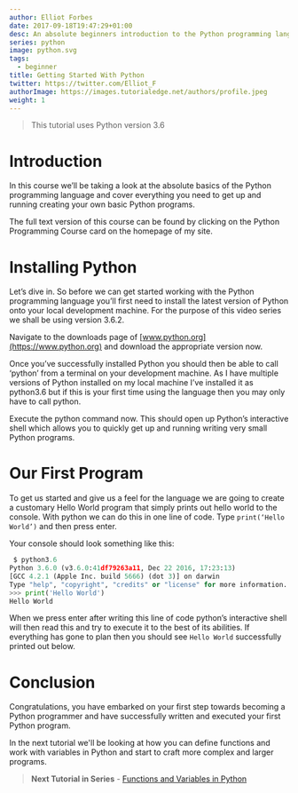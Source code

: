 ```yaml
---
author: Elliot Forbes
date: 2017-09-18T19:47:29+01:00
desc: An absolute beginners introduction to the Python programming language
series: python
image: python.svg
tags:
  - beginner
title: Getting Started With Python
twitter: https://twitter.com/Elliot_F
authorImage: https://images.tutorialedge.net/authors/profile.jpeg
weight: 1
---
```


> This tutorial uses Python version 3.6

# Introduction

In this course we’ll be taking a look at the absolute basics of the Python
programming language and cover everything you need to get up and running
creating your own basic Python programs.

The full text version of this course can be found by clicking on the Python
Programming Course card on the homepage of my site.

# Installing Python

Let’s dive in. So before we can get started working with the Python programming
language you’ll first need to install the latest version of Python onto your
local development machine. For the purpose of this video series we shall be
using version 3.6.2.

Navigate to the downloads page of [www.python.org](https://www.python.org) and download
the appropriate version now.

Once you’ve successfully installed Python you should then be able to call
‘python’ from a terminal on your development machine. As I have multiple
versions of Python installed on my local machine I’ve installed it as python3.6
but if this is your first time using the language then you may only have to call
python.

Execute the python command now. This should open up Python’s interactive shell
which allows you to quickly get up and running writing very small Python
programs.

# Our First Program

To get us started and give us a feel for the language we are going to create a
customary Hello World program that simply prints out hello world to the console.
With python we can do this in one line of code. Type `print(‘Hello World’)` and
then press enter.

Your console should look something like this:

```py
 $ python3.6
Python 3.6.0 (v3.6.0:41df79263a11, Dec 22 2016, 17:23:13)
[GCC 4.2.1 (Apple Inc. build 5666) (dot 3)] on darwin
Type "help", "copyright", "credits" or "license" for more information.
>>> print('Hello World')
Hello World
```

When we press enter after writing this line of code python’s interactive shell
will then read this and try to execute it to the best of its abilities. If
everything has gone to plan then you should see `Hello World` successfully
printed out below.

# Conclusion

Congratulations, you have embarked on your first step towards becoming a Python
programmer and have successfully written and executed your first Python program.

In the next tutorial we'll be looking at how you can define functions and work
with variables in Python and start to craft more complex and larger programs.

> **Next Tutorial in Series** -
> [Functions and Variables in Python](/python/python-functions-and-variables/)
